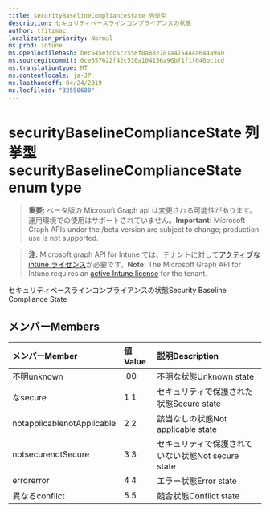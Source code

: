 ```yaml
---
title: securityBaselineComplianceState 列挙型
description: セキュリティベースラインコンプライアンスの状態
author: tfitzmac
localization_priority: Normal
ms.prod: Intune
ms.openlocfilehash: bec545efcc5c2558f0a882781a475444a644a940
ms.sourcegitcommit: 0ce657622f42c510a104156a96bf1f1f040bc1cd
ms.translationtype: MT
ms.contentlocale: ja-JP
ms.lasthandoff: 04/24/2019
ms.locfileid: "32550680"
---
```

# <a name="securitybaselinecompliancestate-enum-type"></a><span data-ttu-id="19fd4-103">securityBaselineComplianceState 列挙型</span><span class="sxs-lookup"><span data-stu-id="19fd4-103">securityBaselineComplianceState enum type</span></span>

> <span data-ttu-id="19fd4-104">**重要:** ベータ版の Microsoft Graph api は変更される可能性があります。運用環境での使用はサポートされていません。</span><span class="sxs-lookup"><span data-stu-id="19fd4-104">**Important:** Microsoft Graph APIs under the /beta version are subject to change; production use is not supported.</span></span>

> <span data-ttu-id="19fd4-105">**注:** Microsoft graph API for Intune では、テナントに対して[アクティブな intune ライセンス](https://go.microsoft.com/fwlink/?linkid=839381)が必要です。</span><span class="sxs-lookup"><span data-stu-id="19fd4-105">**Note:** The Microsoft Graph API for Intune requires an [active Intune license](https://go.microsoft.com/fwlink/?linkid=839381) for the tenant.</span></span>

<span data-ttu-id="19fd4-106">セキュリティベースラインコンプライアンスの状態</span><span class="sxs-lookup"><span data-stu-id="19fd4-106">Security Baseline Compliance State</span></span>

## <a name="members"></a><span data-ttu-id="19fd4-107">メンバー</span><span class="sxs-lookup"><span data-stu-id="19fd4-107">Members</span></span>
|<span data-ttu-id="19fd4-108">メンバー</span><span class="sxs-lookup"><span data-stu-id="19fd4-108">Member</span></span>|<span data-ttu-id="19fd4-109">値</span><span class="sxs-lookup"><span data-stu-id="19fd4-109">Value</span></span>|<span data-ttu-id="19fd4-110">説明</span><span class="sxs-lookup"><span data-stu-id="19fd4-110">Description</span></span>|
|:---|:---|:---|
|<span data-ttu-id="19fd4-111">不明</span><span class="sxs-lookup"><span data-stu-id="19fd4-111">unknown</span></span>|<span data-ttu-id="19fd4-112">.0</span><span class="sxs-lookup"><span data-stu-id="19fd4-112">0</span></span>|<span data-ttu-id="19fd4-113">不明な状態</span><span class="sxs-lookup"><span data-stu-id="19fd4-113">Unknown state</span></span>|
|<span data-ttu-id="19fd4-114">な</span><span class="sxs-lookup"><span data-stu-id="19fd4-114">secure</span></span>|<span data-ttu-id="19fd4-115">1 </span><span class="sxs-lookup"><span data-stu-id="19fd4-115">1</span></span>|<span data-ttu-id="19fd4-116">セキュリティで保護された状態</span><span class="sxs-lookup"><span data-stu-id="19fd4-116">Secure state</span></span>|
|<span data-ttu-id="19fd4-117">notapplicable</span><span class="sxs-lookup"><span data-stu-id="19fd4-117">notApplicable</span></span>|<span data-ttu-id="19fd4-118">2 </span><span class="sxs-lookup"><span data-stu-id="19fd4-118">2</span></span>|<span data-ttu-id="19fd4-119">該当なしの状態</span><span class="sxs-lookup"><span data-stu-id="19fd4-119">Not applicable state</span></span>|
|<span data-ttu-id="19fd4-120">notsecure</span><span class="sxs-lookup"><span data-stu-id="19fd4-120">notSecure</span></span>|<span data-ttu-id="19fd4-121">3 </span><span class="sxs-lookup"><span data-stu-id="19fd4-121">3</span></span>|<span data-ttu-id="19fd4-122">セキュリティで保護されていない状態</span><span class="sxs-lookup"><span data-stu-id="19fd4-122">Not secure state</span></span>|
|<span data-ttu-id="19fd4-123">error</span><span class="sxs-lookup"><span data-stu-id="19fd4-123">error</span></span>|<span data-ttu-id="19fd4-124">4 </span><span class="sxs-lookup"><span data-stu-id="19fd4-124">4</span></span>|<span data-ttu-id="19fd4-125">エラー状態</span><span class="sxs-lookup"><span data-stu-id="19fd4-125">Error state</span></span>|
|<span data-ttu-id="19fd4-126">異なる</span><span class="sxs-lookup"><span data-stu-id="19fd4-126">conflict</span></span>|<span data-ttu-id="19fd4-127">5 </span><span class="sxs-lookup"><span data-stu-id="19fd4-127">5</span></span>|<span data-ttu-id="19fd4-128">競合状態</span><span class="sxs-lookup"><span data-stu-id="19fd4-128">Conflict state</span></span>|





